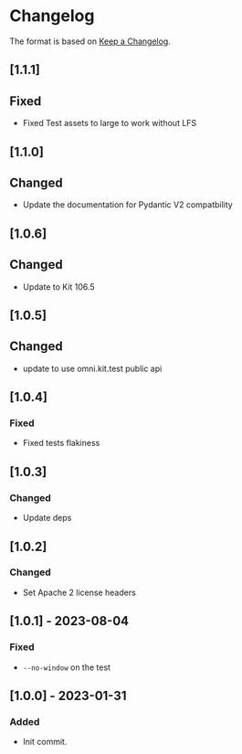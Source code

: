 # Changelog

The format is based on [Keep a Changelog](https://keepachangelog.com/en/1.0.0/).

## [1.1.1]
## Fixed
- Fixed Test assets to large to work without LFS

## [1.1.0]
## Changed
- Update the documentation for Pydantic V2 compatbility

## [1.0.6]
## Changed
- Update to Kit 106.5

## [1.0.5]
## Changed
- update to use omni.kit.test public api

## [1.0.4]
### Fixed
- Fixed tests flakiness

## [1.0.3]
### Changed
- Update deps

## [1.0.2]
### Changed
- Set Apache 2 license headers

## [1.0.1] - 2023-08-04
### Fixed
- `--no-window` on the test

## [1.0.0] - 2023-01-31
### Added
- Init commit.
